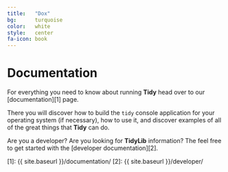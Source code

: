 ```yaml
---
title:   "Dox"
bg:      turquoise
color:   white
style:   center
fa-icon: book
---
```


Documentation
==============

For everything you need to know about running **Tidy** head over to our
[documentation][1] page.

There you will discover how to build the `tidy` console application for your
operating system (if necessary), how to use it, and discover examples of all
of the great things that **Tidy** can do.

Are you a developer? Are you looking for **TidyLib** information? The feel
free to get started with the [developer documentation][2].

 [1]: {{ site.baseurl }}/documentation/
 [2]: {{ site.baseurl }}/developer/
